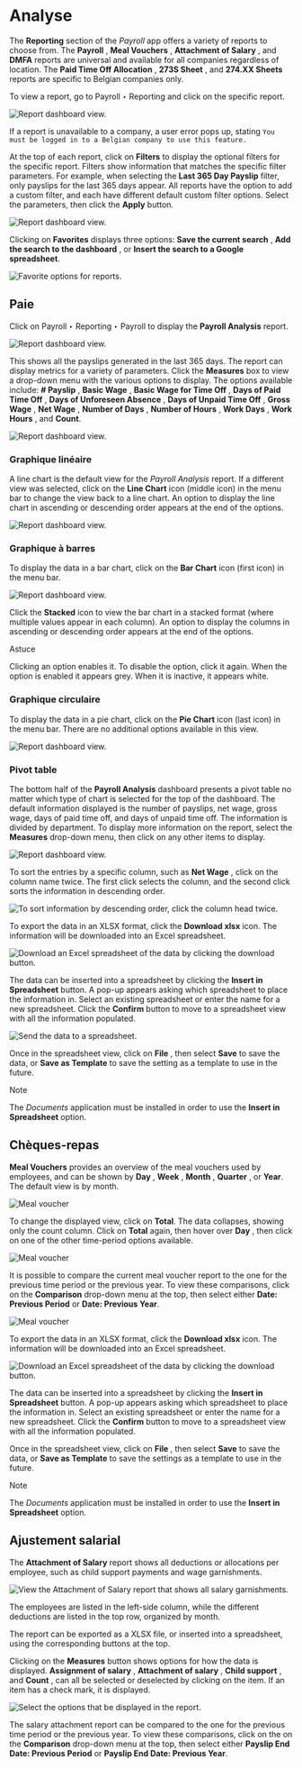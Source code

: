 # Analyse

The **Reporting** section of the _Payroll_ app offers a variety of reports to
choose from. The **Payroll** , **Meal Vouchers** , **Attachment of Salary** ,
and **DMFA** reports are universal and available for all companies regardless
of location. The **Paid Time Off Allocation** , **273S Sheet** , and **274.XX
Sheets** reports are specific to Belgian companies only.

To view a report, go to Payroll ‣ Reporting and click on the specific report.

![Report dashboard view.](../../../_images/reports.png)

If a report is unavailable to a company, a user error pops up, stating `You
must be logged in to a Belgian company to use this feature.`

At the top of each report, click on **Filters** to display the optional
filters for the specific report. Filters show information that matches the
specific filter parameters. For example, when selecting the **Last 365 Day
Payslip** filter, only payslips for the last 365 days appear. All reports have
the option to add a custom filter, and each have different default custom
filter options. Select the parameters, then click the **Apply** button.

![Report dashboard view.](../../../_images/custom-filter1.png)

Clicking on **Favorites** displays three options: **Save the current search**
, **Add the search to the dashboard** , or **Insert the search to a Google
spreadsheet**.

![Favorite options for reports.](../../../_images/favorites.png)

## Paie

Click on Payroll ‣ Reporting ‣ Payroll to display the **Payroll Analysis**
report.

![Report dashboard view.](../../../_images/payroll-report.png)

This shows all the payslips generated in the last 365 days. The report can
display metrics for a variety of parameters. Click the **Measures** box to
view a drop-down menu with the various options to display. The options
available include: **# Payslip** , **Basic Wage** , **Basic Wage for Time
Off** , **Days of Paid Time Off** , **Days of Unforeseen Absence** , **Days of
Unpaid Time Off** , **Gross Wage** , **Net Wage** , **Number of Days** ,
**Number of Hours** , **Work Days** , **Work Hours** , and **Count**.

![Report dashboard view.](../../../_images/measures1.png)

### Graphique linéaire

A line chart is the default view for the _Payroll Analysis_ report. If a
different view was selected, click on the **Line Chart** icon (middle icon) in
the menu bar to change the view back to a line chart. An option to display the
line chart in ascending or descending order appears at the end of the options.

![Report dashboard view.](../../../_images/line-chart.png)

### Graphique à barres

To display the data in a bar chart, click on the **Bar Chart** icon (first
icon) in the menu bar.

![Report dashboard view.](../../../_images/bar-chart.png)

Click the **Stacked** icon to view the bar chart in a stacked format (where
multiple values appear in each column). An option to display the columns in
ascending or descending order appears at the end of the options.

<div class="alert alert-info">
<p class="alert-title">
Astuce</p><p>Clicking an option enables it. To disable the option, click it again. When the option is enabled
it appears grey. When it is inactive, it appears white.</p>
</div>

### Graphique circulaire

To display the data in a pie chart, click on the **Pie Chart** icon (last
icon) in the menu bar. There are no additional options available in this view.

![Report dashboard view.](../../../_images/pie-chart.png)

### Pivot table

The bottom half of the **Payroll Analysis** dashboard presents a pivot table
no matter which type of chart is selected for the top of the dashboard. The
default information displayed is the number of payslips, net wage, gross wage,
days of paid time off, and days of unpaid time off. The information is divided
by department. To display more information on the report, select the
**Measures** drop-down menu, then click on any other items to display.

![Report dashboard view.](../../../_images/measures-bottom.png)

To sort the entries by a specific column, such as **Net Wage** , click on the
column name twice. The first click selects the column, and the second click
sorts the information in descending order.

![To sort information by descending order, click the column head
twice.](../../../_images/net-wage.png)

To export the data in an XLSX format, click the **Download xlsx** icon. The
information will be downloaded into an Excel spreadsheet.

![Download an Excel spreadsheet of the data by clicking the download
button.](../../../_images/export1.png)

The data can be inserted into a spreadsheet by clicking the **Insert in
Spreadsheet** button. A pop-up appears asking which spreadsheet to place the
information in. Select an existing spreadsheet or enter the name for a new
spreadsheet. Click the **Confirm** button to move to a spreadsheet view with
all the information populated.

![Send the data to a spreadsheet.](../../../_images/spreadsheet.png)

Once in the spreadsheet view, click on **File** , then select **Save** to save
the data, or **Save as Template** to save the setting as a template to use in
the future.

<div class="alert alert-primary">
<p class="alert-title">
Note</p><p>The <em>Documents</em> application must be installed in order to use the <b>Insert in
Spreadsheet</b> option.</p>
</div>

## Chèques-repas

**Meal Vouchers** provides an overview of the meal vouchers used by employees,
and can be shown by **Day** , **Week** , **Month** , **Quarter** , or
**Year**. The default view is by month.

![Meal voucher](../../../_images/meal-vouchers.png)

To change the displayed view, click on **Total**. The data collapses, showing
only the count column. Click on **Total** again, then hover over **Day** ,
then click on one of the other time-period options available.

![Meal voucher](../../../_images/voucher-day.png)

It is possible to compare the current meal voucher report to the one for the
previous time period or the previous year. To view these comparisons, click on
the **Comparison** drop-down menu at the top, then select either **Date:
Previous Period** or **Date: Previous Year**.

![Meal voucher](../../../_images/meal-comparison.png)

To export the data in an XLSX format, click the **Download xlsx** icon. The
information will be downloaded into an Excel spreadsheet.

![Download an Excel spreadsheet of the data by clicking the download
button.](../../../_images/voucher-download.png)

The data can be inserted into a spreadsheet by clicking the **Insert in
Spreadsheet** button. A pop-up appears asking which spreadsheet to place the
information in. Select an existing spreadsheet or enter the name for a new
spreadsheet. Click the **Confirm** button to move to a spreadsheet view with
all the information populated.

Once in the spreadsheet view, click on **File** , then select **Save** to save
the data, or **Save as Template** to save the settings as a template to use in
the future.

<div class="alert alert-primary">
<p class="alert-title">
Note</p><p>The <em>Documents</em> application must be installed in order to use the <b>Insert in
Spreadsheet</b> option.</p>
</div>

## Ajustement salarial

The **Attachment of Salary** report shows all deductions or allocations per
employee, such as child support payments and wage garnishments.

![View the Attachment of Salary report that shows all salary
garnishments.](../../../_images/attachment-of-salary.png)

The employees are listed in the left-side column, while the different
deductions are listed in the top row, organized by month.

The report can be exported as a XLSX file, or inserted into a spreadsheet,
using the corresponding buttons at the top.

Clicking on the **Measures** button shows options for how the data is
displayed. **Assignment of salary** , **Attachment of salary** , **Child
support** , and **Count** , can all be selected or deselected by clicking on
the item. If an item has a check mark, it is displayed.

![Select the options that be displayed in the
report.](../../../_images/attachment-measures.png)

The salary attachment report can be compared to the one for the previous time
period or the previous year. To view these comparisons, click on the on the
**Comparison** drop-down menu at the top, then select either **Payslip End
Date: Previous Period** or **Payslip End Date: Previous Year**.

